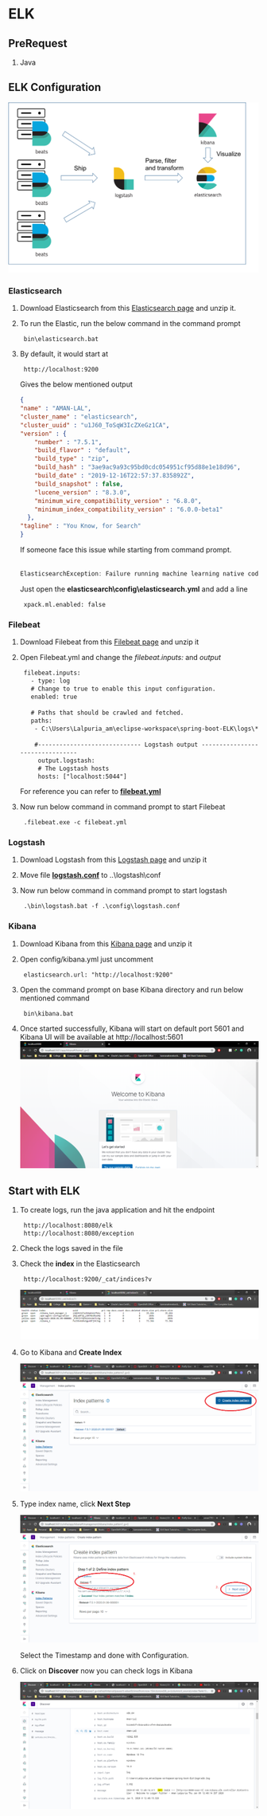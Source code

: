 # ELK

## PreRequest
1. Java

## ELK Configuration

![ELK Architecture](https://github.com/aman7797/spring-boot-ELK/blob/master/img/architecture.png)

### Elasticsearch

1. Download Elasticsearch from this [Elasticsearch page](https://www.elastic.co/downloads/elasticsearch) and unzip it.
2. To run the Elastic, run the below command in the command prompt
	
		bin\elasticsearch.bat
		
3. By default, it would start at 
	
		http://localhost:9200
		
   Gives the below mentioned output
	
	```json
    {
    "name" : "AMAN-LAL",
    "cluster_name" : "elasticsearch",
    "cluster_uuid" : "u1J60_ToSqW3IcZXeGz1CA",
    "version" : {
        "number" : "7.5.1",
        "build_flavor" : "default",
        "build_type" : "zip",
        "build_hash" : "3ae9ac9a93c95bd0cdc054951cf95d88e1e18d96",
        "build_date" : "2019-12-16T22:57:37.835892Z",
        "build_snapshot" : false,
        "lucene_version" : "8.3.0",
        "minimum_wire_compatibility_version" : "6.8.0",
        "minimum_index_compatibility_version" : "6.0.0-beta1"
      },
    "tagline" : "You Know, for Search"
    }
    ```
    If someone face this issue while starting from command prompt.
    
    ```swift
    
    ElasticsearchException: Failure running machine learning native code.
    ```
    Just open the **elasticsearch\config\elasticsearch.yml** and add a line
      
        xpack.ml.enabled: false

### Filebeat
1. Download Filebeat from this [Filebeat page](https://www.elastic.co/downloads/beats/filebeat) and unzip it
2. Open Filebeat.yml and change the *filebeat.inputs:* and *output*

        filebeat.inputs:
          - type: log
          # Change to true to enable this input configuration.
          enabled: true

          # Paths that should be crawled and fetched. 
          paths:
           - C:\Users\Lalpuria_am\eclipse-workspace\spring-boot-ELK\logs\*

           #----------------------------- Logstash output --------------------------------
            output.logstash:
            # The Logstash hosts
            hosts: ["localhost:5044"]
    
    For reference you can refer to [**filebeat.yml**](https://github.com/aman7797/spring-boot-ELK/blob/master/filebeat.yml)

3. Now run below command in command prompt to start Filebeat
		
		.filebeat.exe -c filebeat.yml

### Logstash

1. Download Logstash from this [Logstash page](https://www.elastic.co/downloads/logstash) and unzip it
2. Move file [**logstash.conf**](https://github.com/aman7797/spring-boot-ELK/blob/master/logstash.conf) to ..\logstash\conf
3. Now run below command in command prompt to start logstash
		
		.\bin\logstash.bat -f .\config\logstash.conf

### Kibana

1. Download Kibana from this [Kibana page](https://www.elastic.co/downloads/kibana) and unzip it
2. Open config/kibana.yml just uncomment 
  
        elasticsearch.url: "http://localhost:9200"
3. Open the command prompt on base Kibana directory and run below mentioned command

        bin\kibana.bat
4. Once started successfully, Kibana will start on default port 5601 and Kibana UI will be available at http://localhost:5601
![Kibana Homepage](https://github.com/aman7797/spring-boot-ELK/blob/master/img/kibana_start.png)


## Start with ELK

1. To create logs, run the java application and hit the endpoint

        http://localhost:8080/elk
        http://localhost:8080/exception
2. Check the logs saved in the file
3. Check the **index** in the Elasticsearch

        http://localhost:9200/_cat/indices?v
    ![Elasticsearch Index](https://github.com/aman7797/spring-boot-ELK/blob/master/img/Elasticsearch-index.png)
  
4. Go to Kibana and **Create Index**
  
    ![Kibana Create Index](https://github.com/aman7797/spring-boot-ELK/blob/master/img/create_index.png)

5. Type index name, click **Next Step** 
  
    ![Kibana Create Index Configuration](https://github.com/aman7797/spring-boot-ELK/blob/master/img/create_index_2.png)

    Select the Timestamp and done with Configuration.

6. Click on **Discover** now you can check logs in Kibana
  
    ![Kibana Logs](https://github.com/aman7797/spring-boot-ELK/blob/master/img/kibana_logs.png)